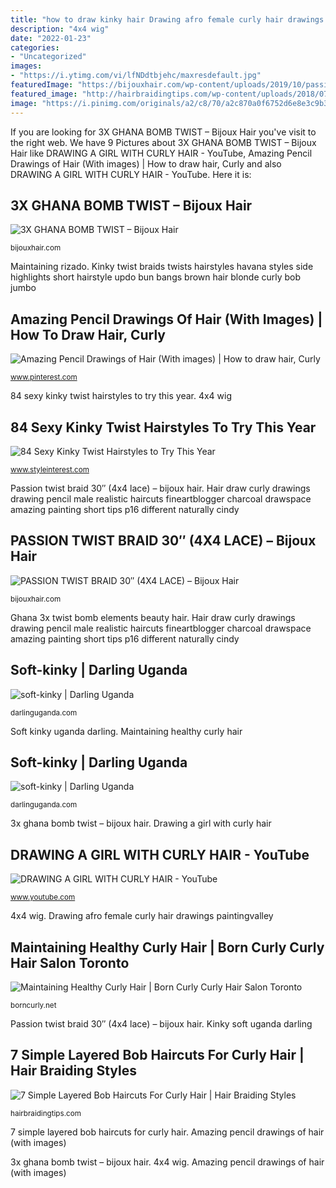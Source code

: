 ```yaml
---
title: "how to draw kinky hair Drawing afro female curly hair drawings paintingvalley"
description: "4x4 wig"
date: "2022-01-23"
categories:
- "Uncategorized"
images:
- "https://i.ytimg.com/vi/lfNDdtbjehc/maxresdefault.jpg"
featuredImage: "https://bijouxhair.com/wp-content/uploads/2019/10/passion-twist-01.jpg"
featured_image: "http://hairbraidingtips.com/wp-content/uploads/2018/07/7-layered-bob-haircuts-for-curly-hair-2.jpg"
image: "https://i.pinimg.com/originals/a2/c8/70/a2c870a0f6752d6e8e3c9b32f417cb57.jpg"
---
```


If you are looking for 3X GHANA BOMB TWIST – Bijoux Hair you've visit to the right web. We have 9 Pictures about 3X GHANA BOMB TWIST – Bijoux Hair like DRAWING A GIRL WITH CURLY HAIR - YouTube, Amazing Pencil Drawings of Hair (With images) | How to draw hair, Curly and also DRAWING A GIRL WITH CURLY HAIR - YouTube. Here it is:

## 3X GHANA BOMB TWIST – Bijoux Hair

![3X GHANA BOMB TWIST – Bijoux Hair](https://bijouxhair.com/wp-content/uploads/2019/08/BOMB2-600x710.jpg "84 sexy kinky twist hairstyles to try this year")

<small>bijouxhair.com</small>

Maintaining rizado. Kinky twist braids twists hairstyles havana styles side highlights short hairstyle updo bun bangs brown hair blonde curly bob jumbo

## Amazing Pencil Drawings Of Hair (With Images) | How To Draw Hair, Curly

![Amazing Pencil Drawings of Hair (With images) | How to draw hair, Curly](https://i.pinimg.com/originals/a2/c8/70/a2c870a0f6752d6e8e3c9b32f417cb57.jpg "7 simple layered bob haircuts for curly hair")

<small>www.pinterest.com</small>

84 sexy kinky twist hairstyles to try this year. 4x4 wig

## 84 Sexy Kinky Twist Hairstyles To Try This Year

![84 Sexy Kinky Twist Hairstyles to Try This Year](https://www.styleinterest.com/wp-content/uploads/2018/01/40250118-kinky-twist-.jpg "Ghana 3x twist bomb elements beauty hair")

<small>www.styleinterest.com</small>

Passion twist braid 30″ (4x4 lace) – bijoux hair. Hair draw curly drawings drawing pencil male realistic haircuts fineartblogger charcoal drawspace amazing painting short tips p16 different naturally cindy

## PASSION TWIST BRAID 30″ (4X4 LACE) – Bijoux Hair

![PASSION TWIST BRAID 30″ (4X4 LACE) – Bijoux Hair](https://bijouxhair.com/wp-content/uploads/2019/10/passion-twist-01.jpg "Drawing afro female curly hair drawings paintingvalley")

<small>bijouxhair.com</small>

Ghana 3x twist bomb elements beauty hair. Hair draw curly drawings drawing pencil male realistic haircuts fineartblogger charcoal drawspace amazing painting short tips p16 different naturally cindy

## Soft-kinky | Darling Uganda

![soft-kinky | Darling Uganda](https://darlinguganda.com/assets/gallery/soft-kinky/img-4.jpg "Drawing afro female curly hair drawings paintingvalley")

<small>darlinguganda.com</small>

Soft kinky uganda darling. Maintaining healthy curly hair

## Soft-kinky | Darling Uganda

![soft-kinky | Darling Uganda](https://darlinguganda.com/assets/gallery/soft-kinky/img-3.jpg "84 sexy kinky twist hairstyles to try this year")

<small>darlinguganda.com</small>

3x ghana bomb twist – bijoux hair. Drawing a girl with curly hair

## DRAWING A GIRL WITH CURLY HAIR - YouTube

![DRAWING A GIRL WITH CURLY HAIR - YouTube](https://i.ytimg.com/vi/lfNDdtbjehc/maxresdefault.jpg "Drawing a girl with curly hair")

<small>www.youtube.com</small>

4x4 wig. Drawing afro female curly hair drawings paintingvalley

## Maintaining Healthy Curly Hair | Born Curly Curly Hair Salon Toronto

![Maintaining Healthy Curly Hair | Born Curly Curly Hair Salon Toronto](http://borncurly.net/wp-content/uploads/2018/05/born-curly-fi4.jpg "Amazing pencil drawings of hair (with images)")

<small>borncurly.net</small>

Passion twist braid 30″ (4x4 lace) – bijoux hair. Kinky soft uganda darling

## 7 Simple Layered Bob Haircuts For Curly Hair | Hair Braiding Styles

![7 Simple Layered Bob Haircuts For Curly Hair | Hair Braiding Styles](http://hairbraidingtips.com/wp-content/uploads/2018/07/7-layered-bob-haircuts-for-curly-hair-2.jpg "Amazing pencil drawings of hair (with images)")

<small>hairbraidingtips.com</small>

7 simple layered bob haircuts for curly hair. Amazing pencil drawings of hair (with images)

3x ghana bomb twist – bijoux hair. 4x4 wig. Amazing pencil drawings of hair (with images)
